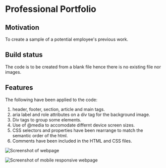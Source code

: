 # Professional Portfolio

## Motivation

To create a sample of a potential employee's previous work.

## Build status

The code is to be created from a blank file hence there is no existing file nor images.

## Features

The following have been applied to the code:

1. header, footer, section, article and main tags.
2. aria label and role attributes on a div tag for the background image.
3. Div tags to group some elements.
4. Use of @media to accomodate differnt device screen sizes.
5. CSS selectors and properties have been rearrange to match the semantic order of the html.
6. Comments have been included in the HTML and CSS files.

![Screenshot of webpage](https://github.com/smiller-2019/module-02-challenge/blob/main/assets/images/professional-profile-website-image.png)

![Screenshot of mobile responsive webpage](https://github.com/smiller-2019/module-02-challenge/blob/main/assets/images/professional-profile-website-image.png)
